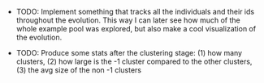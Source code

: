 - TODO: Implement something that tracks all the individuals and their ids throughout the evolution. This way I can later see how much of the whole example pool was explored, but also make a cool visualization of the evolution.

- TODO: Produce some stats after the clustering stage: (1) how many clusters, (2) how large is the -1 cluster compared to the other clusters, (3) the avg size of the non -1 clusters
